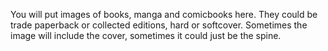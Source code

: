 You will put images of books, manga and comicbooks here. They could be trade paperback or collected editions, hard or softcover. Sometimes the image will include the cover, sometimes it could just be the spine. 